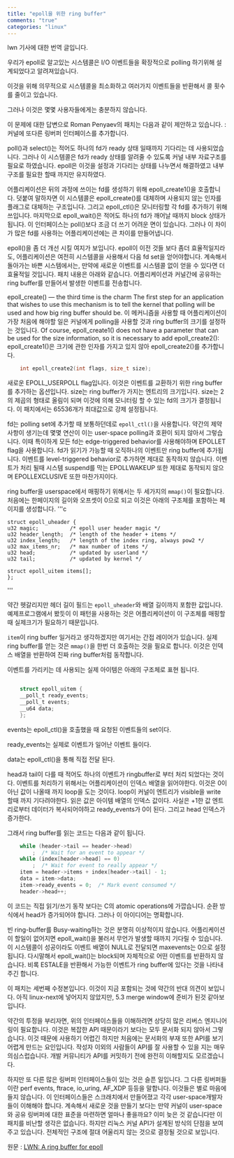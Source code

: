 ```yaml
---
title: "epoll을 위한 ring buffer"
comments: "true"
categories: "linux"
---
```


lwn 기사에 대한 번역 글입니다.
<!--
The set of system calls known collectively as epoll was designed to make polling for I/O events more scalable.
-->
우리가 epoll로 알고있는 시스템콜은 I/O 이벤트들을 확장적으로 polling 하기위해 설계되었다고 알려져있습니다.
<!--
To that end, it minimizes the amount of setup that must be done for each system call and returns multiple events so that the number of calls can also be minimized.
-->
이것을 위해 의무적으로 시스템콜을 최소화하고 여러가지 이벤트들을 반환해서 콜 횟수를 줄이고 있습니다.
<!-- But that turns out to still not be scalable enough for some users. -->
그러나 이것은 몇몇 사용자들에게는 충분하지 않습니다.
<!-- The response to this problem, in the form of this patch series from Roman Penyaev, takes a familiar form: add yet another ring-buffer interface to the kernel. -->
이 문제에 대한 답변으로 Roman Penyaev의 패치는 다음과 같이 제안하고 있습니다. : 커널에 또다른 링버퍼 인터페이스를 추가합니다.
<!-- The poll() and select() system calls can be used to wait until at least one of a set of file descriptors is ready for I/O.
Each call, though, requires the kernel to set up an internal data structure so that it can be notified when any given descriptor changes state.
Epoll gets around this by separating the setup and waiting phases, and keeping the internal data structure around for as long as it is needed. -->
poll()과 select()는 적어도 하나의 fd가 ready 상태 일때까지 기다리는 데 사용되었습니다.
그러나 이 시스템콜은 fd가 ready 상태를 알려줄 수 있도록 커널 내부 자료구조를 필요로 하였습니다.
epoll은 이것을 설정과 기다리는 상태를 나누면서 해결하였고 내부구조를 필요한 할때 까지만 유지하였다.

<!--
An application starts by calling epoll_create1() to create a file descriptor to use with the subsequent steps. That call, incidentally, supersedes epoll_create(); it replaces an unused argument with a flags parameter.
Then epoll_ctl() is used to add individual file descriptors to the set monitored by epoll. Finally, a call to epoll_wait() will block until at least one of the file descriptors of interest has something to report.
This interface is a bit more work to use than poll(), but it makes a big difference for applications that are monitoring huge numbers of file descriptors.
-->

어플리케이션은 뒤의 과정에 쓰이는 fd를 생성하기 위해 epoll_create1()을 호출합니다. 덧붙여 말하자면 이 시스템콜은 epoll_create()를 대체하며 사용되지 않는 인자를 플래그로 대체하는 구조입니다.
그리고 epoll_ctl()은 모니터링할 각 fd를 추가하기 위해 쓰입니다. 마지막으로 epoll_wait()은 적어도 하나의 fd가 깨어날 때까지 block 상태가 됩니다.
이 인터페이스는 poll()보다 조금 더 쓰기 어려운 면이 있습니다. 그러나 이 차이가 많은 fd를 사용하는 어플리케이션에는 큰 차이를 만들어냅니다.

<!--
That said, it would seem that there is still room for doing things better.
Even though epoll is more efficient than its predecessors,
an application still has to make a system call to get the next set of file descriptors that are ready for I/O.
On a busy system, where there is almost always something that is needing attention,
it would be more efficient if there were a way to get new events without calling into the kernel.
That is where Penyaev's patch set comes in;
it creates a ring buffer shared between the application and the kernel that can be used to transmit events as they happen.
-->

epoll()을 좀 더 개선 시킬 여지가 보입니다.
epoll이 이전 것들 보다 좀더 효율적일지라도, 어플리케이션은 여전히 시스템콜을 사용해서 다음 fd set을 얻어야합니다.
계속해서 돌아가는 바쁜 시스템에서는, 만약에 새로운 이벤트를 시스템콜 없이 얻을 수 있다면 더 효율적일 것입니다.
패치 내용은 아래와 같습니다.
어플리케이션과 커널간에 공유하는 ring buffer를 만들어서 발생한 이벤트를 전송합니다.

epoll_create() — the third time is the charm
The first step for an application that wishes to use this mechanism is to tell the kernel that polling will be used and how big ring buffer should be.
이 메커니즘을 사용할 때 어플리케이션이 가장 처음에 해야할 일은 커널에게 polling을 사용할 것과 ring buffer의 크기를 설정하는 것입니다.
Of course, epoll_create1() does not have a parameter that can be used for the size information, so it is necessary to add epoll_create2():
epoll_create1()은 크기에 관한 인자를 가지고 있지 않아 epoll_create2()를 추가합니다.
```c
    int epoll_create2(int flags, size_t size);
```
<!--
There is a new flag, EPOLL_USERPOLL, that tells the kernel to use a ring buffer to communicate events;
the size parameter says how many entries the ring buffer should hold.
This size will be rounded up to the next power of two;
the result sets an upper bound on the number of file descriptors that this epoll instance will be able to monitor.
A maximum of 65,536 entries is enforced by the current patch set.
-->

새로운 EPOLL_USERPOLL flag입니다. 이것은 이벤트를 교환하기 위한 ring buffer를 추가하는 옵션입니다.
size는 ring buffer가 가지는 엔트리의 크기입니다.
size는 2의 제곱의 형태로 올림이 되며 이것에 의해 모니터링 할 수 있는 fd의 크기가 결정됩니다.
이 패치에서는 65536개가 최대값으로 강제 설정됩니다.

<!--
File descriptors are then added to the polling set in the usual way with epoll_ctl().
There are some restrictions that apply here, though, since some modes of operation are not compatible with user-space polling.
In particular, every file descriptor must request edge-triggered behavior with the EPOLLET flag.
Only one event will be added to the ring buffer when a file descriptor signals readiness;
continually adding events for level-triggered behavior clearly would not work well.
The EPOLLWAKEUP flag (which can be used to prevent system suspend while specific events are being processed) does not work in this mode;
EPOLLEXCLUSIVE is also not supported.
-->

fd는 polling set에 추가할 때 보통하던데로 `epoll_ctl()`을 사용합니다.
약간의 제약사항이 생기는데 몇몇 연산이 이는 user-space polling과 호환이 되지 않아서 그렇습니다.
이때 특이하게 모든 fd는 edge-triggered behavior를 사용해야하며 EPOLLET flag을 사용합니다.
fd가 읽기가 가능할 때 오직하나의 이벤트만 ring buffer에 추가됩니다.
이벤트를 level-triggered behavior로 추가하면 제대로 동작하지 않습니다.
이벤트가 처리 될때 시스템 suspend를 막는 EPOLLWAKEUP 또한 제대로 동작되지 않으며 EPOLLEXCLUSIVE 또한 마찬가지이다.

<!--
Two or three separate mmap() calls are required to map the ring buffer into user space.
The first one should have an offset of zero and a length of one page; it will yield a page containing this structure:
-->
ring buffer을 userspace에서 매핑하기 위해서는 두 세가지의 `mmap()`이 필요합니다.
처음에는 한페이지의 길이와 오프셋이 0으로 되고 이것은 아래의 구조체를 포함하는 페이지를 생성합니다.
'''c

    struct epoll_uheader {
	u32 magic;          /* epoll user header magic */
	u32 header_length;  /* length of the header + items */
	u32 index_length;   /* length of the index ring, always pow2 */
	u32 max_items_nr;   /* max number of items */
	u32 head;           /* updated by userland */
	u32 tail;           /* updated by kernel */

	struct epoll_uitem items[];
    };

'''
<!--
The header_length field, somewhat confusingly, contains the length of both the epoll_uheader structure and the items array.
As seen in this example program, the intended use pattern appears to be that the application will map the header structure, get the real length, unmap the just-mapped page, then remap it using header_length to get the full items array.
-->
약간 헷갈리지만 헤더 길이 필드는 `epoll_uheader`와 배열 길이까지 포함한 값입니다.
예제프로그램에서 봤듯이 이 패턴을 사용하는 것은 어플리케이션이 이 구조체를 매핑할 때 실제크기가 필요하기 때문입니다.

<!--
One might expect that items is the ring buffer, but there is a layer of indirection used here.
Getting at the actual ring buffer requires calling mmap() another time with header_length as the offset and the index_length header field as the length.
The result will be an array of integer indexes into the items array that functions as the real ring buffer.
-->

`item`이 ring buffer 일거라고 생각하겠지만 여기서는 간접 레이어가 있습니다.
실제 ring buffer를 얻는 것은 `mmap()`을 한번 더 호출하는 것을 필요로 합니다.
이것은 인덱스 배열을 반환하여 진짜 ring buffer처럼 동작합니다.

<!--
The actual items used to indicate events are represented by this structure:
-->
이벤트를 가리키는 데 사용되는 실제 아이템은 아래의 구조체로 표현 됩니다.

```c

    struct epoll_uitem {
	__poll_t ready_events;
	__poll_t events;
	__u64 data;
    };

```
<!--
Here, events appears to be the set of events that was requested when epoll_ctl() was called,
-->
events는 epoll_ctl()을 호출했을 때 요청된 이벤트들의 set이다.
<!--
and ready_events is the set of events that has actually happened.
-->
ready_events는 실제로 이벤트가 일어난 이벤트 들이다.
<!--
The data field comes through directly from the epoll_ctl() call that added this file descriptor.
-->
data는 epoll_ctl()을 통해 직접 전달 된다.

<!--
Whenever the head and tail fields differ, there is at least one event to be consumed from the ring buffer.
To consume an event, the application should read the entry from the index array at head;
this read should be performed in a loop until a non-zero value is found there.
The loop, evidently, is required to wait, if necessary, until the kernel's write to that entry is visible.
The value read is an index into the items array — almost. It is actually the index plus one.
The data should be copied from the entry and ready_events set to zero; then the head index should be incremented.
-->
head과 tail이 다를 때 적어도 하나의 이벤트가 ringbuffer로 부터 처리 되었다는 것이다.
이벤트를 처리하기 위해서는 어플리케이션이 인덱스 배열을 읽어야한다. 이것은 0이 아닌 값이 나올때 까지 loop을 도는 것이다.
loop이 커널이 엔트리가 visible을 write 할때 까지 기다려야한다. 읽은 값은 아이템 배열의 인덱스 값이다. 사실은 +1한 값
엔트리로부터 데이터가 복사되어야하고 ready_events가 0이 된다. 그리고 head 인덱스가 증가한다.

<!--
So, in a cleaned up form, code that reads from the ring buffer will look something like this:
-->
그래서 ring buffer를 읽는 코드는 다음과 같이 됩니다.
```c
    while (header->tail == header->head)
        ;  /* Wait for an event to appear */
    while (index[header->head] == 0)
        ;  /* Wait for event to really appear */
    item = header->items + index[header->tail] - 1;
    data = item->data;
    item->ready_events = 0;  /* Mark event consumed */
    header->head++;
```
<!--
In practice, this code is likely to be using C atomic operations rather than direct reads and writes, and head must be incremented in a circular fashion. But hopefully the idea is clear.
-->
이 코드는 직접 읽기/쓰기 동작 보다는 C의 atomic operations에 가깝습니다. 순환 방식에서 head가 증가되어야 합니다. 그러나 이 아이디어는 명확합니다.
<!--
Busy-waiting on an empty ring buffer is obviously not ideal. Should the application find itself with nothing to do, it can still call epoll_wait() to block until something happens.
This call will only succeed, though, if the events array is passed as NULL, and maxevents is set to zero;
in other words, epoll_wait() will block, but it will not, itself, return any events to the caller.
It will, though, helpfully return ESTALE to indicate that there are events available in the ring buffer.
-->
빈 ring-buffer를 Busy-waiting하는 것은 분명히 이상적이지 않습니다.
어플리케이션이 할일이 없어지면 epoll_wait()을 불러서 무언가 발생할 때까지 기다릴 수 있습니다.
이 시스템콜이 성공이라도 이벤트 배열이 NULL로 전달되면 maxevents는 0으로 설정됩니다.
다시말해서 epoll_wait()는 block되며 자체적으로 어떤 이벤트를 반환하지 않습니다.
비록 ESTALE을 반환해서 가능한 이벤트가 ring buffer에 있다는 것을 나타내주긴 합니다.

<!---
This patch set is in its third revision, and there appears to be little opposition to its inclusion at this point.
The work has not yet found its way into linux-next, but it still seems plausible that it could be deemed ready for the 5.3 merge window.
--->
이 패치는 세번째 수정본입니다. 이것이 지금 포함되는 것에 약간의 반대 의견이 보입니다.
아직 linux-next에 넣어지지 않았지만, 5.3 merge window에 준비가 된것 같아보입니다.

<!--
Some closing grumbles
Figuring out the above interface required a substantial amount of reverse engineering of the code.
This is a rather complex new API, but it is almost entirely undocumented;
that will make it hard to use, but the lack of documentation also makes it hard to review the API in the first place.
It is doubtful that anybody beyond the author has written any code to use this API at this point.
Whether the development community will fully understand this API before committing to it is far from clear.
-->

약간의 투정을 부리자면, 위의 인터페이스들을 이해하려면 상당히 많은 리버스 엔지니어링이 필요합니다.
이것은 복잡한 API 때문이라기 보다는 모두 문서화 되지 않아서 그렇습니다.
이것 때문에 사용하기 어렵긴 하지만 처음에는 문서화의 부재 또한 API를 보기 어렵게 만드는 요인입니다.
작성자 이외의 사람들이 API를 잘 사용할 수 있을 지는 매우 의심스럽습니다.
개발 커뮤니티가 API를 커밋하기 전에 완전히 이해할지도 모르겠습니다.

<!--
Perhaps the saddest thing, though, is that this will be yet another of many ring-buffer interfaces in the kernel.
Others include perf events, ftrace, io_uring, AF_XDP and, doubtless, others that don't come immediately to mind.
Each of these interfaces has been created from scratch and must be understood (and consumers implemented) separately by user-space developers.
Wouldn't it have been nice if the kernel had defined a set of standards for ring buffers shared with user space rather than creating something new every time?
One cannot blame the current patch set for this failing; that ship sailed some time ago.
But it does illustrate a shortcoming in how Linux kernel APIs are designed;
they seem doomed to never fit into a coherent and consistent whole.
-->
하지만 또 다른 많은 링버퍼 인터페이스들이 있는 것은 슬픈 일입니다.
그 다른 링버퍼들이란 perf events, ftrace, io_uring, AF_XDP 등등을 말합니다. 이것들은 별로 마음에 들지 않습니다.
이 인터페이스들은 스크래치에서 만들어졌고 각각 user-space개발자들이 이해해야 합니다.
계속해서 새로운 것을 만들기 보다는 만약 커널이 user-space와 공유 링버퍼에 대한 표준을 마련하면 얼마나 좋을까요?
이미 늦은 것 같습니다만 이 패치를 비난할 생각은 없습니다.
하지만 리눅스 커널 API가 설계된 방식의 단점을 보여주고 있습니다.
전체적인 구조에 절대 어울리지 않는 것으로 결정될 것으로 보입니다.


원문 : [LWN: A ring buffer for epoll](https://lwn.net/Articles/789603/)